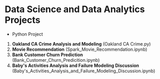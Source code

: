 # Data Science and Data Analytics Projects
* Python Project
1. **Oakland CA Crime Analysis and Modeling** (Oakland CA Crime.py)
2. **Movie Recommendation** (Spark_Movie_Recommendation.ipynb)
3. **Bank Customer Churn Prediction** (Bank_Customer_Churn_Predicition.ipynb)
4. **Baby's Activities Analysis and Failure Modeling Discussion** (Baby's_Activities_Analysis_and_Failure_Modeling_Discussion.ipynb)

